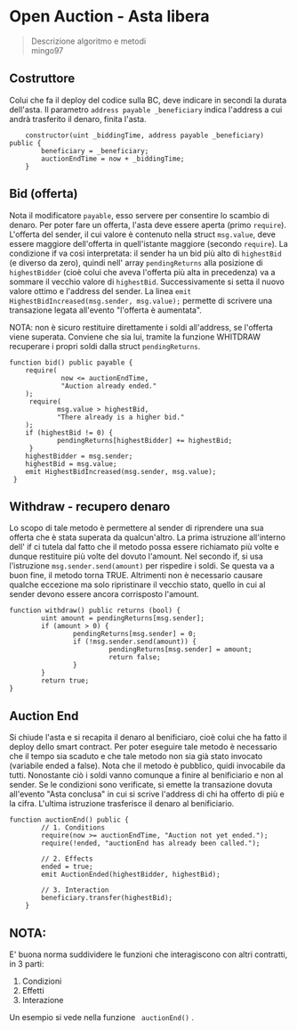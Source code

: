 # Open Auction - Asta libera
> Descrizione algoritmo e metodi \
> mingo97

## Costruttore
Colui che fa il deploy del codice sulla BC, deve indicare in secondi la durata dell'asta.
Il parametro ``` address payable _beneficiary ``` indica l'address a cui andrà trasferito il denaro, finita l'asta.
```solidity
    constructor(uint _biddingTime, address payable _beneficiary) public {
        beneficiary = _beneficiary;
        auctionEndTime = now + _biddingTime;
    }
```

## Bid (offerta)
Nota il modificatore ``` payable ```, esso servere per consentire lo scambio di denaro.
Per poter fare un offerta, l'asta deve essere aperta (primo ``` require ```).
L'offerta del sender, il cui valore è contenuto nella struct ``` msg.value ```, deve essere maggiore dell'offerta in quell'istante maggiore (secondo ``` require ```). 
La condizione if va così interpretata: il sender ha un bid più alto di ``` highestBid ``` (e diverso da zero), quindi nell' array ``` pendingReturns ``` alla posizione di ``` highestBidder ``` (cioè colui che aveva l'offerta più alta in precedenza) va a sommare il vecchio valore di ``` highestBid ```.
Successivamente si setta il nuovo valore ottimo e l'address del sender.
La linea ``` emit HighestBidIncreased(msg.sender, msg.value); ``` permette di scrivere una transazione legata all'evento "l'offerta è aumentata".

NOTA: non è sicuro restituire direttamente i soldi all'address, se l'offerta viene superata. Conviene che sia lui, tramite la funzione WHITDRAW recuperare i propri soldi dalla struct ``` pendingReturns ```.

```solidity
function bid() public payable {
    require(
             now <= auctionEndTime,
             "Auction already ended."
    );
     require(
            msg.value > highestBid,
            "There already is a higher bid."
    );
    if (highestBid != 0) {
            pendingReturns[highestBidder] += highestBid;
     }
    highestBidder = msg.sender;
    highestBid = msg.value;
    emit HighestBidIncreased(msg.sender, msg.value);
 }
```
## Withdraw - recupero denaro
Lo scopo di tale metodo è permettere al sender di riprendere una sua offerta che è stata superata da qualcun'altro.
La prima istruzione all'interno dell' if ci tutela dal fatto che il metodo possa essere richiamato più volte e dunque restituire più volte del dovuto l'amount.
Nel secondo if, si usa l'istruzione ``` msg.sender.send(amount) ``` per rispedire i soldi. Se questa va a buon fine, il metodo torna TRUE. Altrimenti non è necessario causare qualche eccezione ma solo ripristinare il vecchio stato, quello in cui al sender devono essere ancora corrisposto l'amount.
```solidity
function withdraw() public returns (bool) {
        uint amount = pendingReturns[msg.sender];
        if (amount > 0) {
                pendingReturns[msg.sender] = 0;
                if (!msg.sender.send(amount)) {
                         pendingReturns[msg.sender] = amount;
                         return false;
                }
        }
        return true;
}
```
## Auction End
Si chiude l'asta e si recapita il denaro al benificiaro, cioè colui che ha fatto il deploy dello smart contract.
Per poter eseguire tale metodo è necessario che il tempo sia scaduto e che tale metodo non sia già stato invocato (variabile ended a false). Nota che il metodo è pubblico, quidi invocabile da tutti. Nonostante ciò i soldi vanno comunque a finire al benificiario e non al sender.
Se le condizioni sono verificate, si emette la transazione dovuta all'evento "Asta conclusa" in cui si scrive l'address di chi ha offerto di più e la cifra. 
L'ultima istruzione trasferisce il denaro al benificiario.
```solidity
function auctionEnd() public {
        // 1. Conditions
        require(now >= auctionEndTime, "Auction not yet ended.");
        require(!ended, "auctionEnd has already been called.");

        // 2. Effects
        ended = true;
        emit AuctionEnded(highestBidder, highestBid);

        // 3. Interaction
        beneficiary.transfer(highestBid);
    }
```

## NOTA:
E' buona norma suddividere le funzioni che interagiscono con altri contratti, in 3 parti:
1) Condizioni
2) Effetti
3) Interazione

Un esempio si vede nella funzione  ``` auctionEnd()``` .
